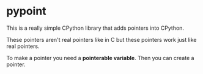 # pypoint
This is a really simple CPython library that adds pointers into CPython.

These pointers aren't real pointers like in C but these pointers work just like real pointers.

To make a pointer you need a **pointerable variable**. Then you can create a pointer.
